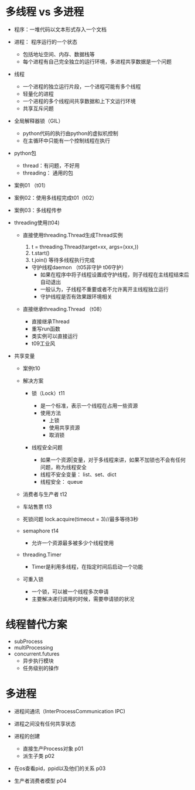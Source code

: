 # 多线程 vs 多进程
- 程序：一堆代码以文本形式存入一个文档
- 进程： 程序运行的一个状态
    - 包括地址空间、内存、数据栈等
    - 每个进程有自己完全独立的运行环境，多进程共享数据是一个问题
    
- 线程
    - 一个进程的独立运行片段，一个进程可能有多个线程
    - 轻量化的进程
    - 一个进程的多个线程间共享数据和上下文运行环境
    - 共享互斥问题
    
- 全局解释器锁（GIL）
    - python代码的执行由python的虚拟机控制
    - 在主循环中只能有一个控制线程在执行
   
- python包
    - thread：有问题，不好用
    - threading： 通用的包
    
- 案例01 （t01）
- 案例02：使用多线程完成t01（t02）
- 案例03：多线程传参

- threading使用(t04)
    - 直接使用threading.Thread生成Thread实例
        1. t = threading.Thread(target=xx, args=(xxx,))
        2. t.start()
        3. t.join() 等待多线程执行完成
        - 守护线程daemon （t05非守护 t06守护）
            - 如果在程序中将子线程设置成守护线程，则子线程在主线程结束后自动退出
            - 一般认为，子线程不重要或者不允许离开主线程独立运行
            - 守护线程是否有效果跟环境相关
    
    - 直接继承threading.Thread （t08）
        - 直接继承Thread
        - 重写run函数
        - 类实例可以直接运行
        - t09工业风
        
- 共享变量
    - 案例t10
    - 解决方案
        - 锁（Lock）t11
            - 是一个标准，表示一个线程在占用一些资源
            - 使用方法
                - 上锁
                - 使用共享资源
                - 取消锁
                
        - 线程安全问题
            - 如果一个资源|变量，对于多线程来讲，如果不加锁也不会有任何问题，称为线程安全
            - 线程不安全变量： list、set、dict
            - 线程安全： queue
         
    - 消费者与生产者 t12
    
    - 车站售票 t13
                
    - 死锁问题 lock.acquire(timeout = 3)//最多等待3秒
    
    - semaphore t14
        - 允许一个资源最多被多少个线程使用
        
    - threading.Timer
        - Timer是利用多线程，在指定时间后启动一个功能
        
    - 可重入锁 
        - 一个锁，可以被一个线程多次申请
        - 主要解决递归调用的时候，需要申请锁的状况
# 线程替代方案
   - subProcess
   - multiProcessing
   - concurrent.futures
       - 异步执行模块
       - 任务级别的操作
# 多进程
- 进程间通讯（InterProcessCommunication IPC)
- 进程之间没有任何共享状态
- 进程的创建 
    - 直接生产Process对象 p01
    - 派生子类 p02
    
- 在os查看pid，ppid以及他们的关系 p03

- 生产者消费者模型 p04

    
     